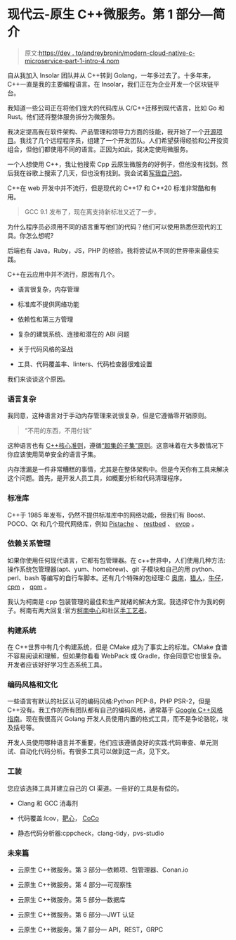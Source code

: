 # 现代云-原生 C++微服务。第 1 部分—简介

> 原文:[https://dev . to/andreybronin/modern-cloud-native-c-microservice-part-1-intro-4 nom](https://dev.to/andreybronin/modern-cloud-native-c-microservice-part-1-intro-4nom)

自从我加入 Insolar 团队并从 C++转到 Golang，一年多过去了。十多年来，C++一直是我的主要编程语言。在 Insolar，我们正在为企业开发一个区块链平台。

我知道一些公司正在将他们庞大的代码库从 C/C++迁移到现代语言，比如 Go 和 Rust。他们还将整体服务拆分为微服务。

我决定提高我在软件架构、产品管理和领导力方面的技能，我开始了一个[开源项目](https://github.com/v2g-demo)。我找了几个远程程序员，组建了一个开发团队。人们希望获得经验和公开投资组合，但他们都使用不同的语言。正因为如此，我决定使用微服务。

一个人想使用 C++，我让他搜索 Cpp 云原生微服务的好例子，但他没有找到。然后我在谷歌上搜索了几天，但也没有找到。我会试着[写我自己的](https://github.com/AndreyBronin/cpp-sample-microservice)。

C++在 web 开发中并不流行，但是现代的 C++17 和 C++20 标准非常酷和有用。

> GCC 9.1 发布了，现在离支持新标准又近了一步。

为什么程序员必须用不同的语言重写他们的代码？他们可以使用熟悉但现代的工具。你怎么想呢?

后端也有 Java，Ruby，JS，PHP 的经验。我将尝试从不同的世界带来最佳实践。

C++在云应用中并不流行，原因有几个。

*   语言很复杂，内存管理

*   标准库不提供网络功能

*   依赖性和第三方管理

*   复杂的建筑系统、连接和潜在的 ABI 问题

*   关于代码风格的圣战

*   工具、代码覆盖率、linters、代码检查器很难设置

我们来谈谈这个原因。

### [](#language-complexity)语言复杂

我同意，这种语言对于手动内存管理来说很复杂，但是它遵循零开销原则。

> “不用的东西，不用付钱”

这种语言也有 [C++核心准则](https://isocpp.github.io/CppCoreGuidelines/CppCoreGuidelines)，遵循[“超集的子集”原则](https://stackoverflow.com/questions/41267021/what-is-subset-of-superset-principle/41267394)。这意味着在大多数情况下你应该使用简单安全的语言子集。

内存泄漏是一件非常糟糕的事情，尤其是在整体架构中。但是今天你有工具来解决这个问题。首先，是开发人员工具，如概要分析和代码清理程序。

### [](#standard-library)标准库

C++于 1985 年发布，仍然不提供标准库中的网络功能，但我们有 Boost、POCO、Qt 和几个现代网络库，例如 [Pistache](http://pistache.io) 、 [restbed](https://github.com/Corvusoft/restbed) 、 [evpp](https://github.com/Qihoo360/evpp) 。

### [](#dependency-management)依赖关系管理

如果你使用任何现代语言，它都有包管理器。在 c++世界中，人们使用几种方法:操作系统包管理器(apt、yum、homebrew)、git 子模块和自己的用 python、perl、bash 等编写的自行车脚本。还有几个特殊的包经理:C [奥南](https://conan.io)，[猎人](https://github.com/ruslo/hunter)，[牛仔](https://buckaroo.pm)， [cpm](https://github.com/iauns/cpm) ， [qpm](https://www.qpm.io) 。

我认为柯南是 cpp 包装管理的最佳和生产就绪的解决方案。我选择它作为我的例子。柯南有两大回复:官方[柯南中心](https://bintray.com/conan/conan-center)和社区[手工艺者](https://bintray.com/bincrafters/public-conan)。

### [](#build-system)构建系统

在 C++世界中有几个构建系统，但是 CMake 成为了事实上的标准。CMake 食谱不容易阅读和理解，但如果你看看 WebPack 或 Gradle，你会同意它也很复杂。开发者应该好好学习生态系统工具。

### [](#coding-style-and-culture)编码风格和文化

一些语言有默认的社区认可的编码风格:Python PEP-8，PHP PSR-2，但是 C++没有。我工作的所有团队都有自己的编码风格，通常基于 [Google C++风格指南](https://google.github.io/styleguide/cppguide.html)。现在我很高兴 Golang 开发人员使用内置的格式工具，而不是争论骆驼，埃及括号等。

开发人员使用哪种语言并不重要，他们应该遵循良好的实践:代码审查、单元测试、自动化代码分析。有很多工具可以做到这一点，见下文。

### [](#tooling)工装

您应该选择工具并建立自己的 CI 渠道。一些好的工具是有偿的。

*   Clang 和 GCC 消毒剂

*   代码覆盖:lcov，[靶心](https://www.bullseye.com)， [CoCo](https://www.froglogic.com/coco/)

*   静态代码分析器:cppcheck，clang-tidy，pvs-studio

### [](#future-articles)未来篇

*   云原生 C++微服务。第 3 部分—依赖项、包管理器、Conan.io

*   云原生 C++微服务。第 4 部分—可观察性

*   云原生 C++微服务。第 5 部分—数据库

*   云原生 C++微服务。第 6 部分—JWT 认证

*   云原生 C++微服务。第 7 部分— API，REST，GRPC